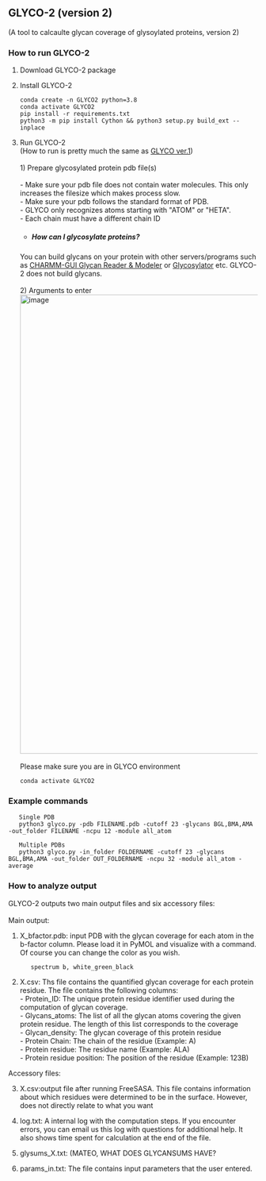## GLYCO-2 (version 2) <br />
(A tool to calcaulte glycan coverage of glysoylated proteins, version 2)

### How to run GLYCO-2

1. Download GLYCO-2 package 

2. Install GLYCO-2
       
       conda create -n GLYCO2 python=3.8
       conda activate GLYCO2
       pip install -r requirements.txt
       python3 -m pip install Cython && python3 setup.py build_ext --inplace
   
4. Run GLYCO-2 <br />
(How to run is pretty much the same as [GLYCO ver.1](https://github.com/myungjinlee/GLYCO/blob/main/README.md)) <br /> <br />
        1) Prepare glycosylated protein pdb file(s) <br /> <br />
              - Make sure your pdb file does not contain water molecules. This only increases the filesize which makes process slow. <br />
              - Make sure your pdb follows the standard format of PDB.<br />
                            - GLYCO only recognizes atoms starting with "ATOM" or "HETA".<br />
                            - Each chain must have a different chain ID <br />

    * ##### How can I glycosylate proteins? 
    You can build glycans on your protein with other servers/programs such as [CHARMM-GUI Glycan Reader & Modeler](https://charmm-gui.org/?doc=input/glycan) or [Glycosylator](https://github.com/tlemmin/glycosylator) etc. GLYCO-2 does not build glycans.<br /><br />
        2) Arguments to enter <br />
        <img width="925" alt="image" src="https://github.com/meteosR/GLYCO-2/assets/32939217/68da2c2c-90aa-4b8b-9b0e-88d2cc103cce"><br />
      <br />  Please make sure you are in GLYCO environment<br />
      
       conda activate GLYCO2

### Example commands 
       Single PDB
       python3 glyco.py -pdb FILENAME.pdb -cutoff 23 -glycans BGL,BMA,AMA -out_folder FILENAME -ncpu 12 -module all_atom

       Multiple PDBs
       python3 glyco.py -in_folder FOLDERNAME -cutoff 23 -glycans BGL,BMA,AMA -out_folder OUT_FOLDERNAME -ncpu 32 -module all_atom -average 

### How to analyze output
GLYCO-2 outputs two main output files and six accessory files:<br /><br />
Main output:<br />
  1) X_bfactor.pdb: input PDB with the glycan coverage for each atom in the b-factor column. Please load it in PyMOL and visualize with a command. Of course you can change the color as you wish.<br />
  
            spectrum b, white_green_black 
            
  2) X.csv: Ths file contains the quantified glycan coverage for each protein residue. The file contains the following columns:<br />
    - Protein_ID: The unique protein residue identifier used during the computation of glycan coverage.<br />
    - Glycans_atoms: The list of all the glycan atoms covering the given protein residue. The length of this list corresponds to the coverage<br />
    - Glycan_density: The glycan coverage of this protein residue<br />
    - Protein Chain: The chain of the residue (Example: A)<br />
    - Protein residue: The residue name (Example: ALA)<br />
    - Protein residue position: The position of the residue (Example: 123B)<br />

Accessory files:<br />

  3) X.csv:output file after running FreeSASA. This file contains information about which residues were determined to be in the surface.
However, does not directly relate to what you want<br />

  4) log.txt: A internal log with the computation steps. If you encounter errors, you can email us this log with questions for additional help. It also shows time spent for calculation at the end of the file.<br />
  
  5) glysums_X.txt: (MATEO, WHAT DOES GLYCANSUMS HAVE? <br />
  
  6) params_in.txt: The file contains input parameters that the user entered.<br />


